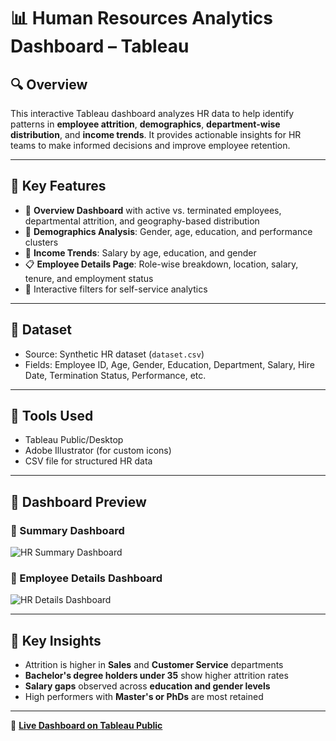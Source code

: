 # 📊 Human Resources Analytics Dashboard – Tableau

## 🔍 Overview  
This interactive Tableau dashboard analyzes HR data to help identify patterns in **employee attrition**, **demographics**, **department-wise distribution**, and **income trends**. It provides actionable insights for HR teams to make informed decisions and improve employee retention.

---

## 🧩 Key Features

- 📌 **Overview Dashboard** with active vs. terminated employees, departmental attrition, and geography-based distribution  
- 👥 **Demographics Analysis**: Gender, age, education, and performance clusters  
- 💸 **Income Trends**: Salary by age, education, and gender  
- 📋 **Employee Details Page**: Role-wise breakdown, location, salary, tenure, and employment status  
- 🔎 Interactive filters for self-service analytics

---

## 📂 Dataset
- Source: Synthetic HR dataset (`dataset.csv`)
- Fields: Employee ID, Age, Gender, Education, Department, Salary, Hire Date, Termination Status, Performance, etc.

---

## 📌 Tools Used
- Tableau Public/Desktop
- Adobe Illustrator (for custom icons)
- CSV file for structured HR data

---

## 📸 Dashboard Preview

### 🔷 Summary Dashboard  
![HR Summary Dashboard](https://github.com/MayankAgrawal099/Mayank_Resume_Projects/blob/main/HR-Analytics-Dashboard(Tableau)/Dashboard-Preview/HR%20_%20Summary.png?raw=true)

### 🔷 Employee Details Dashboard  
![HR Details Dashboard](https://github.com/MayankAgrawal099/Mayank_Resume_Projects/blob/main/HR-Analytics-Dashboard(Tableau)/Dashboard-Preview/HR%20_%20Details.png?raw=true)

---

## 🧠 Key Insights
- Attrition is higher in **Sales** and **Customer Service** departments  
- **Bachelor's degree holders under 35** show higher attrition rates  
- **Salary gaps** observed across **education and gender levels**  
- High performers with **Master's or PhDs** are most retained  

---

🔗 **[Live Dashboard on Tableau Public](https://public.tableau.com/app/profile/mayank.agrawal6322/viz/HRDashboard_17509689006410/HRSummary)**  

